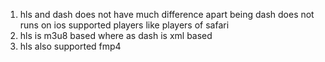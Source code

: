 1. hls and dash does not have much difference apart being
   dash does not runs on ios supported players like players of safari
2. hls is m3u8 based where as dash is xml based
3. hls also supported fmp4
